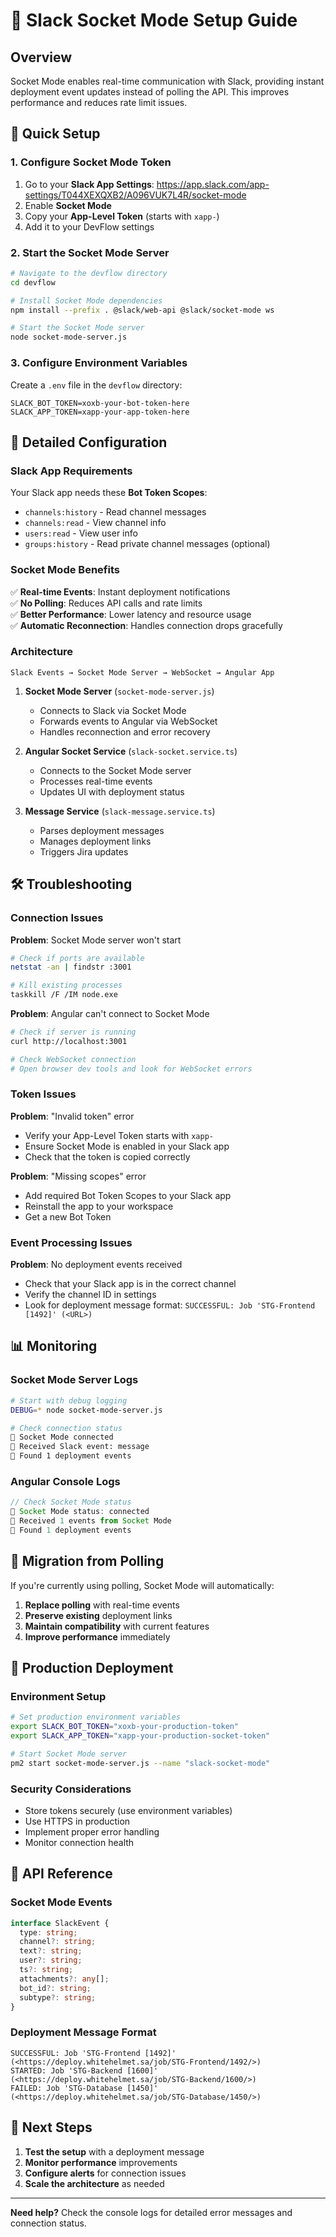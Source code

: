 # 🔌 Slack Socket Mode Setup Guide

## Overview

Socket Mode enables real-time communication with Slack, providing instant deployment event updates instead of polling the API. This improves performance and reduces rate limit issues.

## 🚀 Quick Setup

### 1. Configure Socket Mode Token

1. Go to your **Slack App Settings**: https://app.slack.com/app-settings/T044XEXQXB2/A096VUK7L4R/socket-mode
2. Enable **Socket Mode**
3. Copy your **App-Level Token** (starts with `xapp-`)
4. Add it to your DevFlow settings

### 2. Start the Socket Mode Server

```bash
# Navigate to the devflow directory
cd devflow

# Install Socket Mode dependencies
npm install --prefix . @slack/web-api @slack/socket-mode ws

# Start the Socket Mode server
node socket-mode-server.js
```

### 3. Configure Environment Variables

Create a `.env` file in the `devflow` directory:

```env
SLACK_BOT_TOKEN=xoxb-your-bot-token-here
SLACK_APP_TOKEN=xapp-your-app-token-here
```

## 🔧 Detailed Configuration

### Slack App Requirements

Your Slack app needs these **Bot Token Scopes**:

- `channels:history` - Read channel messages
- `channels:read` - View channel info  
- `users:read` - View user info
- `groups:history` - Read private channel messages (optional)

### Socket Mode Benefits

✅ **Real-time Events**: Instant deployment notifications  
✅ **No Polling**: Reduces API calls and rate limits  
✅ **Better Performance**: Lower latency and resource usage  
✅ **Automatic Reconnection**: Handles connection drops gracefully  

### Architecture

```
Slack Events → Socket Mode Server → WebSocket → Angular App
```

1. **Socket Mode Server** (`socket-mode-server.js`)
   - Connects to Slack via Socket Mode
   - Forwards events to Angular via WebSocket
   - Handles reconnection and error recovery

2. **Angular Socket Service** (`slack-socket.service.ts`)
   - Connects to the Socket Mode server
   - Processes real-time events
   - Updates UI with deployment status

3. **Message Service** (`slack-message.service.ts`)
   - Parses deployment messages
   - Manages deployment links
   - Triggers Jira updates

## 🛠️ Troubleshooting

### Connection Issues

**Problem**: Socket Mode server won't start
```bash
# Check if ports are available
netstat -an | findstr :3001

# Kill existing processes
taskkill /F /IM node.exe
```

**Problem**: Angular can't connect to Socket Mode
```bash
# Check if server is running
curl http://localhost:3001

# Check WebSocket connection
# Open browser dev tools and look for WebSocket errors
```

### Token Issues

**Problem**: "Invalid token" error
- Verify your App-Level Token starts with `xapp-`
- Ensure Socket Mode is enabled in your Slack app
- Check that the token is copied correctly

**Problem**: "Missing scopes" error
- Add required Bot Token Scopes to your Slack app
- Reinstall the app to your workspace
- Get a new Bot Token

### Event Processing Issues

**Problem**: No deployment events received
- Check that your Slack app is in the correct channel
- Verify the channel ID in settings
- Look for deployment message format: `SUCCESSFUL: Job 'STG-Frontend [1492]' (<URL>)`

## 📊 Monitoring

### Socket Mode Server Logs

```bash
# Start with debug logging
DEBUG=* node socket-mode-server.js

# Check connection status
🔌 Socket Mode connected
📨 Received Slack event: message
🚀 Found 1 deployment events
```

### Angular Console Logs

```javascript
// Check Socket Mode status
🔌 Socket Mode status: connected
📨 Received 1 events from Socket Mode
🚀 Found 1 deployment events
```

## 🔄 Migration from Polling

If you're currently using polling, Socket Mode will automatically:

1. **Replace polling** with real-time events
2. **Preserve existing** deployment links
3. **Maintain compatibility** with current features
4. **Improve performance** immediately

## 🚀 Production Deployment

### Environment Setup

```bash
# Set production environment variables
export SLACK_BOT_TOKEN="xoxb-your-production-token"
export SLACK_APP_TOKEN="xapp-your-production-socket-token"

# Start Socket Mode server
pm2 start socket-mode-server.js --name "slack-socket-mode"
```

### Security Considerations

- Store tokens securely (use environment variables)
- Use HTTPS in production
- Implement proper error handling
- Monitor connection health

## 📝 API Reference

### Socket Mode Events

```typescript
interface SlackEvent {
  type: string;
  channel?: string;
  text?: string;
  user?: string;
  ts?: string;
  attachments?: any[];
  bot_id?: string;
  subtype?: string;
}
```

### Deployment Message Format

```
SUCCESSFUL: Job 'STG-Frontend [1492]' (<https://deploy.whitehelmet.sa/job/STG-Frontend/1492/>)
STARTED: Job 'STG-Backend [1600]' (<https://deploy.whitehelmet.sa/job/STG-Backend/1600/>)
FAILED: Job 'STG-Database [1450]' (<https://deploy.whitehelmet.sa/job/STG-Database/1450/>)
```

## 🎯 Next Steps

1. **Test the setup** with a deployment message
2. **Monitor performance** improvements
3. **Configure alerts** for connection issues
4. **Scale the architecture** as needed

---

**Need help?** Check the console logs for detailed error messages and connection status. 